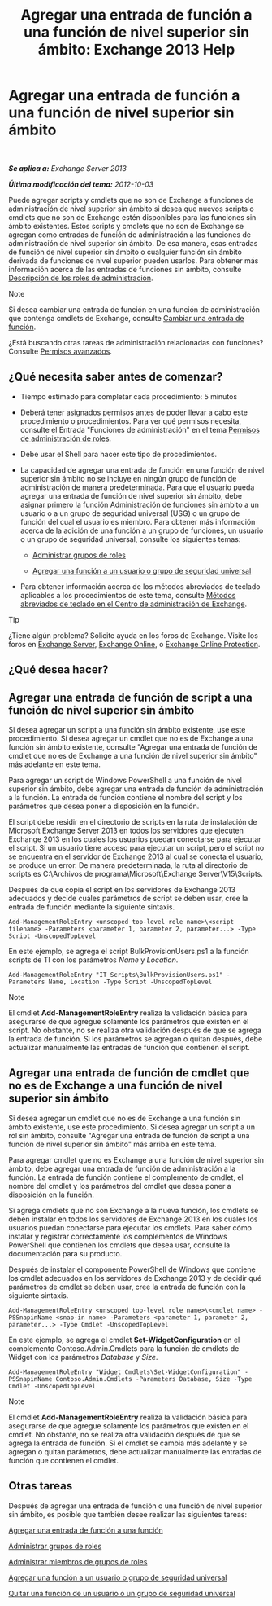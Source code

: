 ﻿---
title: 'Agregar una entrada de función a una función de nivel superior sin ámbito: Exchange 2013 Help'
TOCTitle: Agregar una entrada de función a una función de nivel superior sin ámbito
ms:assetid: 52fd3f20-c348-49d5-9bdb-f2cbf780cf2d
ms:mtpsurl: https://technet.microsoft.com/es-es/library/Dd979789(v=EXCHG.150)
ms:contentKeyID: 49895629
ms.date: 05/22/2018
mtps_version: v=EXCHG.150
ms.translationtype: MT
---

# Agregar una entrada de función a una función de nivel superior sin ámbito

 

_**Se aplica a:** Exchange Server 2013_

_**Última modificación del tema:** 2012-10-03_

Puede agregar scripts y cmdlets que no son de Exchange a funciones de administración de nivel superior sin ámbito si desea que nuevos scripts o cmdlets que no son de Exchange estén disponibles para las funciones sin ámbito existentes. Estos scripts y cmdlets que no son de Exchange se agregan como entradas de función de administración a las funciones de administración de nivel superior sin ámbito. De esa manera, esas entradas de función de nivel superior sin ámbito o cualquier función sin ámbito derivada de funciones de nivel superior pueden usarlos. Para obtener más información acerca de las entradas de funciones sin ámbito, consulte [Descripción de los roles de administración](understanding-management-roles-exchange-2013-help.md).


> [!NOTE]
> Si desea cambiar una entrada de función en una función de administración que contenga cmdlets de Exchange, consulte <A href="change-a-role-entry-exchange-2013-help.md">Cambiar una entrada de función</A>.



¿Está buscando otras tareas de administración relacionadas con funciones? Consulte [Permisos avanzados](advanced-permissions-exchange-2013-help.md).

## ¿Qué necesita saber antes de comenzar?

  - Tiempo estimado para completar cada procedimiento: 5 minutos

  - Deberá tener asignados permisos antes de poder llevar a cabo este procedimiento o procedimientos. Para ver qué permisos necesita, consulte el Entrada "Funciones de administración" en el tema [Permisos de administración de roles](role-management-permissions-exchange-2013-help.md).

  - Debe usar el Shell para hacer este tipo de procedimientos.

  - La capacidad de agregar una entrada de función en una función de nivel superior sin ámbito no se incluye en ningún grupo de función de administración de manera predeterminada. Para que el usuario pueda agregar una entrada de función de nivel superior sin ámbito, debe asignar primero la función Administración de funciones sin ámbito a un usuario o a un grupo de seguridad universal (USG) o un grupo de función del cual el usuario es miembro. Para obtener más información acerca de la adición de una función a un grupo de funciones, un usuario o un grupo de seguridad universal, consulte los siguientes temas:
    
      - [Administrar grupos de roles](manage-role-groups-exchange-2013-help.md)
    
      - [Agregar una función a un usuario o grupo de seguridad universal](add-a-role-to-a-user-or-usg-exchange-2013-help.md)

  - Para obtener información acerca de los métodos abreviados de teclado aplicables a los procedimientos de este tema, consulte [Métodos abreviados de teclado en el Centro de administración de Exchange](keyboard-shortcuts-in-the-exchange-admin-center-exchange-online-protection-help.md).


> [!TIP]
> ¿Tiene algún problema? Solicite ayuda en los foros de Exchange. Visite los foros en <A href="https://go.microsoft.com/fwlink/p/?linkid=60612">Exchange Server</A>, <A href="https://go.microsoft.com/fwlink/p/?linkid=267542">Exchange Online</A>, o <A href="https://go.microsoft.com/fwlink/p/?linkid=285351">Exchange Online Protection</A>.



## ¿Qué desea hacer?

## Agregar una entrada de función de script a una función de nivel superior sin ámbito

Si desea agregar un script a una función sin ámbito existente, use este procedimiento. Si desea agregar un cmdlet que no es de Exchange a una función sin ámbito existente, consulte "Agregar una entrada de función de cmdlet que no es de Exchange a una función de nivel superior sin ámbito" más adelante en este tema.

Para agregar un script de Windows PowerShell a una función de nivel superior sin ámbito, debe agregar una entrada de función de administración a la función. La entrada de función contiene el nombre del script y los parámetros que desea poner a disposición en la función.

El script debe residir en el directorio de scripts en la ruta de instalación de Microsoft Exchange Server 2013 en todos los servidores que ejecuten Exchange 2013 en los cuales los usuarios puedan conectarse para ejecutar el script. Si un usuario tiene acceso para ejecutar un script, pero el script no se encuentra en el servidor de Exchange 2013 al cual se conecta el usuario, se produce un error. De manera predeterminada, la ruta al directorio de scripts es C:\\Archivos de programa\\Microsoft\\Exchange Server\\V15\\Scripts.

Después de que copia el script en los servidores de Exchange 2013 adecuados y decide cuáles parámetros de script se deben usar, cree la entrada de función mediante la siguiente sintaxis.

    Add-ManagementRoleEntry <unscoped top-level role name>\<script filename> -Parameters <parameter 1, parameter 2, parameter...> -Type Script -UnscopedTopLevel

En este ejemplo, se agrega el script BulkProvisionUsers.ps1 a la función scripts de TI con los parámetros *Name* y *Location*.

    Add-ManagementRoleEntry "IT Scripts\BulkProvisionUsers.ps1" -Parameters Name, Location -Type Script -UnscopedTopLevel


> [!NOTE]
> El cmdlet <STRONG>Add-ManagementRoleEntry</STRONG> realiza la validación básica para asegurarse de que agregue solamente los parámetros que existen en el script. No obstante, no se realiza otra validación después de que se agrega la entrada de función. Si los parámetros se agregan o quitan después, debe actualizar manualmente las entradas de función que contienen el script.



## Agregar una entrada de función de cmdlet que no es de Exchange a una función de nivel superior sin ámbito

Si desea agregar un cmdlet que no es de Exchange a una función sin ámbito existente, use este procedimiento. Si desea agregar un script a un rol sin ámbito, consulte "Agregar una entrada de función de script a una función de nivel superior sin ámbito" más arriba en este tema.

Para agregar cmdlet que no es Exchange a una función de nivel superior sin ámbito, debe agregar una entrada de función de administración a la función. La entrada de función contiene el complemento de cmdlet, el nombre del cmdlet y los parámetros del cmdlet que desea poner a disposición en la función.

Si agrega cmdlets que no son Exchange a la nueva función, los cmdlets se deben instalar en todos los servidores de Exchange 2013 en los cuales los usuarios puedan conectarse para ejecutar los cmdlets. Para saber cómo instalar y registrar correctamente los complementos de Windows PowerShell que contienen los cmdlets que desea usar, consulte la documentación para su producto.

Después de instalar el componente PowerShell de Windows que contiene los cmdlet adecuados en los servidores de Exchange 2013 y de decidir qué parámetros de cmdlet se deben usar, cree la entrada de función con la siguiente sintaxis.

    Add-ManagementRoleEntry <unscoped top-level role name>\<cmdlet name> -PSSnapinName <snap-in name> -Parameters <parameter 1, parameter 2, parameter...> -Type Cmdlet -UnscopedTopLevel

En este ejemplo, se agrega el cmdlet **Set-WidgetConfiguration** en el complemento Contoso.Admin.Cmdlets para la función de cmdlets de Widget con los parámetros *Database* y *Size*.

    Add-ManagementRoleEntry "Widget Cmdlets\Set-WidgetConfiguration" -PSSnapinName Contoso.Admin.Cmdlets -Parameters Database, Size -Type Cmdlet -UnscopedTopLevel


> [!NOTE]
> El cmdlet <STRONG>Add-ManagementRoleEntry</STRONG> realiza la validación básica para asegurarse de que agregue solamente los parámetros que existen en el cmdlet. No obstante, no se realiza otra validación después de que se agrega la entrada de función. Si el cmdlet se cambia más adelante y se agregan o quitan parámetros, debe actualizar manualmente las entradas de función que contienen el cmdlet.



## Otras tareas

Después de agregar una entrada de función o una función de nivel superior sin ámbito, es posible que también desee realizar las siguientes tareas:

[Agregar una entrada de función a una función](add-a-role-entry-to-a-role-exchange-2013-help.md)

[Administrar grupos de roles](manage-role-groups-exchange-2013-help.md)

[Administrar miembros de grupos de roles](manage-role-group-members-exchange-2013-help.md)

[Agregar una función a un usuario o grupo de seguridad universal](add-a-role-to-a-user-or-usg-exchange-2013-help.md)

[Quitar una función de un usuario o un grupo de seguridad universal](remove-a-role-from-a-user-or-usg-exchange-2013-help.md)


